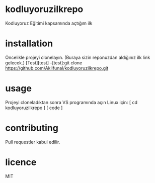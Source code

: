 # kodluyoruzilkrepo
Kodluyoruz Eğitimi kapsamında açtığım ilk
# installation
Öncelikle projeyi clonelayın. (Buraya sizin reponuzdan aldığınız ilk link gelecek.)
[Test][test]
-[test]:git clone https://github.com/Akiifunal/kodluyoruzilkrepo.git
# usage
Projeyi cloneladıktan sonra VS programında açın 
Linux için:
[ cd kodluyoruzilkrepo ]
[ code ]
# contributing 
Pull requestler kabul edilir.
# licence
MIT
